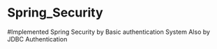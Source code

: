 # Spring_Security

#Implemented Spring Security by Basic authentication System
Also by JDBC Authentication
